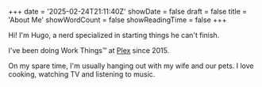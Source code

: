 +++
date = '2025-02-24T21:11:40Z'
showDate = false
draft = false
title = 'About Me'
showWordCount = false
showReadingTime = false
+++

Hi! I'm Hugo, a nerd specialized in starting things he can't finish.

I've been doing Work Things™ at [Plex](https://plex.tv/) since 2015.

On my spare time, I'm usually hanging out with my wife and our pets. I love cooking, watching TV and listening to music.